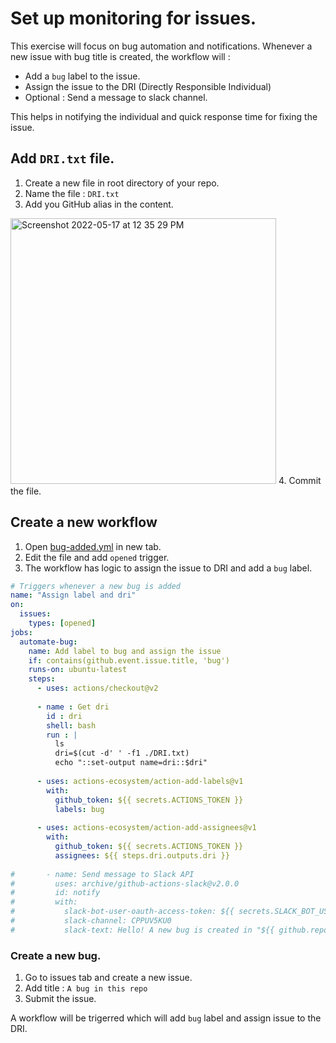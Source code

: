 # Set up monitoring for issues.

This exercise will focus on bug automation and notifications. Whenever a new issue with bug title is created, the workflow will :
- Add a `bug` label to the issue.
- Assign the issue to the DRI (Directly Responsible Individual)
- Optional : Send a message to slack channel.

This helps in notifying the individual and quick response time for fixing the issue.

## Add `DRI.txt` file.
1. Create a new file in root directory of your repo.
2. Name the file : `DRI.txt`
3. Add you GitHub alias in the content.
<img width="425" alt="Screenshot 2022-05-17 at 12 35 29 PM" src="https://user-images.githubusercontent.com/17411453/168749953-9313c851-fc7e-416f-906f-c771b18f89ef.png">
4. Commit the file.

## Create a new workflow

1. Open [bug-added.yml](/.github/workflows/bug-added.yml) in new tab.
2. Edit the file and add `opened` trigger.
3. The workflow has logic to assign the issue to DRI and add a `bug` label.

```yml
# Triggers whenever a new bug is added 
name: "Assign label and dri"
on:
  issues:
    types: [opened]
jobs:
  automate-bug:
    name: Add label to bug and assign the issue
    if: contains(github.event.issue.title, 'bug')
    runs-on: ubuntu-latest
    steps:
      - uses: actions/checkout@v2
      
      - name : Get dri
        id : dri
        shell: bash
        run : |
          ls
          dri=$(cut -d' ' -f1 ./DRI.txt)
          echo "::set-output name=dri::$dri"
          
      - uses: actions-ecosystem/action-add-labels@v1
        with:
          github_token: ${{ secrets.ACTIONS_TOKEN }}
          labels: bug
          
      - uses: actions-ecosystem/action-add-assignees@v1
        with:
          github_token: ${{ secrets.ACTIONS_TOKEN }}
          assignees: ${{ steps.dri.outputs.dri }}
          
#       - name: Send message to Slack API
#         uses: archive/github-actions-slack@v2.0.0
#         id: notify
#         with:
#           slack-bot-user-oauth-access-token: ${{ secrets.SLACK_BOT_USER_OAUTH_ACCESS_TOKEN }}
#           slack-channel: CPPUV5KU0
#           slack-text: Hello! A new bug is created in "${{ github.repository }}"
```

### Create a new bug.
1. Go to issues tab and create a new issue.
2. Add title : `A bug in this repo`
3. Submit the issue.

A workflow will be trigerred which will add `bug` label and assign issue to the DRI. 
